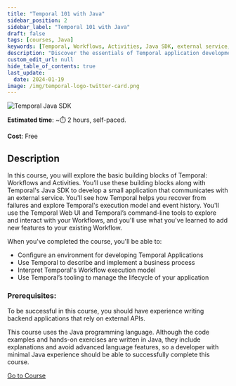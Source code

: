 ```yaml
---
title: "Temporal 101 with Java"
sidebar_position: 2
sidebar_label: "Temporal 101 with Java"
draft: false
tags: [courses, Java]
keywords: [Temporal, Workflows, Activities, Java SDK, external service, recovery, execution model, event history, Temporal Web UI, command-line tools, business process, application lifecycle]
description: "Discover the essentials of Temporal application development in this course, focusing on Workflows, Activities, and the Java SDK. You'll develop a small app, recover from failures, and use Temporal's execution model and tools to manage your application lifecycle effectively."
custom_edit_url: null
hide_table_of_contents: true
last_update:
  date: 2024-01-19
image: /img/temporal-logo-twitter-card.png
---
```


<!-- Generated Mar 28 2024 -->
<!-- DO NOT edit this file directly. -->

![Temporal Java SDK](/img/sdk_banners/banner_java.png)

**Estimated time**: ~⏱️ 2 hours, self-paced.

**Cost**: Free

## Description

In this course, you will explore the basic building blocks of Temporal: Workflows and Activities. You’ll use these building blocks along with Temporal's Java SDK to develop a small application that communicates with an external service. You'll see how Temporal helps you recover from failures and explore Temporal's execution model and event history. You'll use the Temporal Web UI and Temporal’s command-line tools to explore and interact with your Workflows, and you'll use what you've learned to add new features to your existing Workflow.

When you've completed the course, you'll be able to:

- Configure an environment for developing Temporal Applications
- Use Temporal to describe and implement a business process
- Interpret Temporal's Workflow execution model
- Use Temporal’s tooling to manage the lifecycle of your application

### Prerequisites:

To be successful in this course, you should have experience writing backend applications that rely on external APIs.

This course uses the Java programming language. Although the code examples and hands-on exercises are written in Java, they include explanations and avoid advanced language features, so a developer with minimal Java experience should be able to successfully complete this course.

 <a className="button button--primary" href="https://temporal.talentlms.com/catalog/info/id:140">Go to Course</a> 